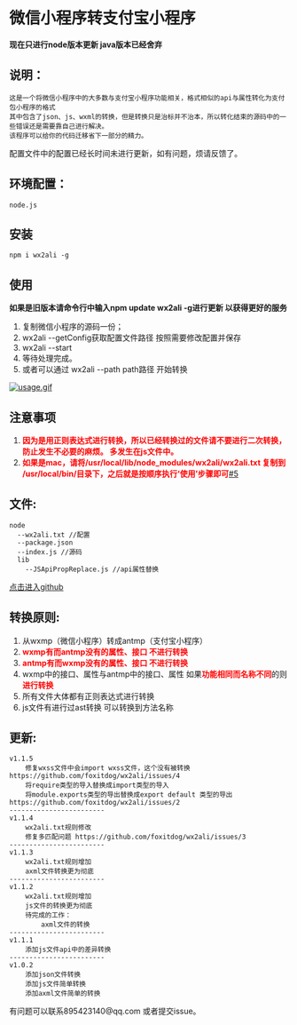 # 微信小程序转支付宝小程序 #
**现在只进行node版本更新 java版本已经舍弃**

## 说明： ##

	这是一个将微信小程序中的大多数与支付宝小程序功能相关，格式相似的api与属性转化为支付包小程序的格式
	其中包含了json、js、wxml的转换，但是转换只是治标并不治本，所以转化结束的源码中的一些错误还是需要靠自己进行解决。
	该程序可以给你的代码迁移省下一部分的精力。
配置文件中的配置已经长时间未进行更新，如有问题，烦请反馈了。
	
## 环境配置： ##
	node.js
## 安装 ##
	npm i wx2ali -g

## 使用 ##
**如果是旧版本请命令行中输入npm update wx2ali -g进行更新 以获得更好的服务**

1. 	复制微信小程序的源码一份；
1. 	wx2ali --getConfig获取配置文件路径 按照需要修改配置并保存
1.  wx2ali --start
1. 	等待处理完成。
1. 或者可以通过 wx2ali --path path路径   开始转换

<a href="https://github.com/foxitdog/wx2ali" target="_blank">
<img align="center" alt="usage.gif" src="https://github.com/foxitdog/wx2ali/blob/master/img/usage.gif" />
</a>

## 注意事项 ##

1. <b style="color:red">因为是用正则表达式进行转换，所以已经转换过的文件请不要进行二次转换，防止发生不必要的麻烦。
多发生在js文件中。</b>
2. <b style="color:red">如果是mac，请将/usr/local/lib/node_modules/wx2ali/wx2ali.txt 复制到 /usr/local/bin/目录下，之后就是按顺序执行‘使用’步骤即可</b>[#5](https://github.com/foxitdog/wx2ali/issues/5 "mac环境下转换无配置文件")

## 文件: ##
	node
	  --wx2ali.txt //配置
 	  --package.json
	  --index.js //源码
	  lib
        --JSApiPropReplace.js //api属性替换
[点击进入github](https://github.com/foxitdog/wx2ali "wx2ali转换")

## 转换原则: ##

1. 从wxmp（微信小程序）转成antmp（支付宝小程序）
1. <b style="color:red">wxmp有而antmp没有的属性、接口 不进行转换	</b>
1. <b style="color:red">antmp有而wxmp没有的属性、接口 不进行转换	</b>
1. wxmp中的接口、属性与antmp中的接口、属性 如果<b style="color:red">功能相同而名称不同</b>的则<b style="color:red">进行转换</b>
1. 所有文件大体都有正则表达式进行转换
2. js文件有进行过ast转换 可以转换到方法名称

## 更新: ##
	v1.1.5
		修复wxss文件中会import wxss文件，这个没有被转换	https://github.com/foxitdog/wx2ali/issues/4
		将require类型的导入替换成import类型的导入
		将module.exports类型的导出替换成export default 类型的导出 https://github.com/foxitdog/wx2ali/issues/2
	------------------------
	v1.1.4
		wx2ali.txt规则修改
		修复多匹配问题 https://github.com/foxitdog/wx2ali/issues/3
	------------------------
	v1.1.3
		wx2ali.txt规则增加
		axml文件转换更为彻底
	------------------------
	v1.1.2
		wx2ali.txt规则增加
		js文件的转换更为彻底
		待完成的工作：
			axml文件的转换
	------------------------
	v1.1.1
		添加js文件api中的差异转换
	------------------------
	v1.0.2
		添加json文件转换
		添加js文件简单转换
		添加axml文件简单的转换

<div>有问题可以联系895423140@qq.com 或者提交issue。</div>
	
